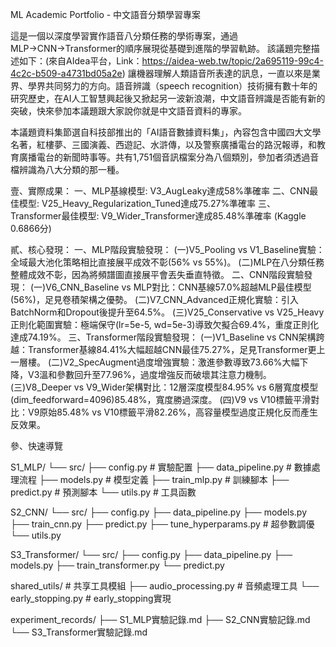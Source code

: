 ML Academic Portfolio - 中文語音分類學習專案

這是一個以深度學習實作語音八分類任務的學術專案，通過MLP→CNN→Transformer的順序展現從基礎到進階的學習軌跡。
該議題完整描述如下：(來自AIdea平台，Link：https://aidea-web.tw/topic/2a695119-99c4-4c2c-b509-a4731bd05a2e)
讓機器理解人類語音所表達的訊息，一直以來是業界、學界共同努力的方向。語音辨識（speech recognition）技術擁有數十年的研究歷史，在AI人工智慧興起後又掀起另一波新浪潮，中文語音辨識是否能有新的突破，快來參加本議題跟大家說你就是中文語音資料的專家。

本議題資料集節選自科技部推出的「AI語音數據資料集」，內容包含中國四大文學名著，紅樓夢、三國演義、西遊記、水滸傳，以及警察廣播電台的路況報導，和教育廣播電台的新聞時事等。共有1,751個音訊檔案分為八個類別，參加者須透過音檔辨識為八大分類的那一種。

壹、實際成果：
    一、MLP基線模型: V3_AugLeaky達成58%準確率
    二、CNN最佳模型: V25_Heavy_Regularization_Tuned達成75.27%準確率
    三、Transformer最佳模型: V9_Wider_Transformer達成85.48%準確率 (Kaggle 0.6866分)

貳、核心發現：
    一、MLP階段實驗發現：
        (一)V5_Pooling vs V1_Baseline實驗：全域最大池化策略相比直接展平成效不彰(56% vs 55%)。
        (二)MLP在八分類任務整體成效不彰，因為將頻譜圖直接展平會丟失垂直特徵。
    二、CNN階段實驗發現：
        (一)V6_CNN_Baseline vs MLP對比：CNN基線57.0%超越MLP最佳模型(56%)，足見卷積架構之優勢。
        (二)V7_CNN_Advanced正規化實驗：引入BatchNorm和Dropout後提升至64.5%。
        (三)V25_Conservative vs V25_Heavy正則化範圍實驗：極端保守(lr=5e-5, wd=5e-3)導致欠擬合69.4%，重度正則化達成74.19%。
    三、Transformer階段實驗發現：
        (一)V1_Baseline vs CNN架構跨越：Transformer基線84.41%大幅超越CNN最佳75.27%，足見Transformer更上一層樓。
        (二)V2_SpecAugment過度增強實驗：激進參數導致73.66%大幅下降，V3溫和參數回升至77.96%，過度增強反而破壞其注意力機制。
        (三)V8_Deeper vs V9_Wider架構對比：12層深度模型84.95% vs 6層寬度模型(dim_feedforward=4096)85.48%，寬度勝過深度。
        (四)V9 vs V10標籤平滑對比：V9原始85.48% vs V10標籤平滑82.26%，高容量模型過度正規化反而產生反效果。


參、快速導覽

S1_MLP/
└── src/
    ├── config.py       # 實驗配置
    ├── data_pipeline.py # 數據處理流程
    ├── models.py       # 模型定義
    ├── train_mlp.py    # 訓練腳本
    ├── predict.py      # 預測腳本
    └── utils.py        # 工具函數

S2_CNN/
└── src/
    ├── config.py
    ├── data_pipeline.py
    ├── models.py
    ├── train_cnn.py
    ├── predict.py 
    ├── tune_hyperparams.py # 超參數調優
    └── utils.py

S3_Transformer/
└── src/
    ├── config.py
    ├── data_pipeline.py
    ├── models.py
    ├── train_transformer.py
    └── predict.py

shared_utils/           # 共享工具模組
├── audio_processing.py # 音頻處理工具
└── early_stopping.py   # early_stopping實現

experiment_records/
├── S1_MLP實驗記錄.md
├── S2_CNN實驗記錄.md
└── S3_Transformer實驗記錄.md
